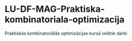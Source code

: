 # LU-DF-MAG-Praktiska-kombinatoriala-optimizacija
Praktiskās kombinatoriālās optimizācijas kursā veiktie darbi
